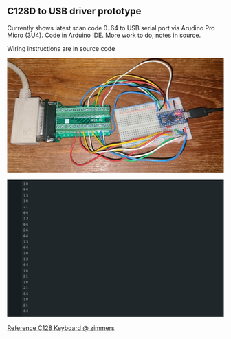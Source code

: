 ## C128D to USB driver prototype ##

Currently shows latest scan code 0..64 to USB serial port via Arudino Pro Micro (3U4).  Code in Arduino IDE.  More work to do, notes in source.

Wiring instructions are in source code

![prototype.jpg](prototype.jpg)

![serialout.jpg](serialout.jpg)

[Reference C128 Keyboard @ zimmers](http://www.zimmers.net/anonftp/pub/cbm/schematics/computers/c128/servicemanuals/manual/51.gif)
